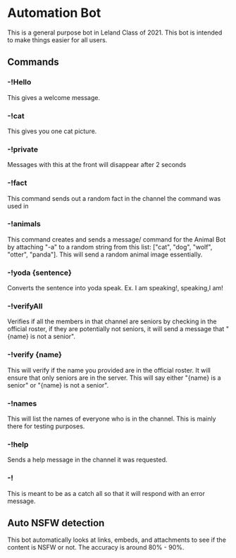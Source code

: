 # Automation Bot
This is a general purpose bot in Leland Class of 2021. This bot is intended to make things easier for all users.

## Commands

### -!Hello
This gives a welcome message.

### -!cat
This gives you one cat picture.

### -!private
Messages with this at the front will disappear after 2 seconds

### -!fact
This command sends out a random fact in the channel the command was used in

### -!animals
This command creates and sends a message/ command for the Animal Bot by attaching "-a" to a random string from this list: ["cat", "dog", "wolf", "otter", "panda"]. This will send a random animal image essentially.

### -!yoda {sentence}
Converts the sentence into yoda speak. Ex. I am speaking!, speaking,I am!

### -!verifyAll
Verifies if all the members in that channel are seniors by checking in the official roster, if they are potentially not seniors, it will send a message that "{name} is not a senior".

### -!verify {name}
This will verify if the name you provided are in the official roster. It will ensure that only seniors are in the server. This will say either "{name} is a senior" or "{name} is not a senior".

### -!names
This will list the names of everyone who is in the channel. This is mainly there for testing purposes.

### -!help
Sends a help message in the channel it was requested.

### -!
This is meant to be as a catch all so that it will respond with an error message.

## Auto NSFW detection
This bot automatically looks at links, embeds, and attachments to see if the content is NSFW or not. The accuracy is around 80% - 90%.
